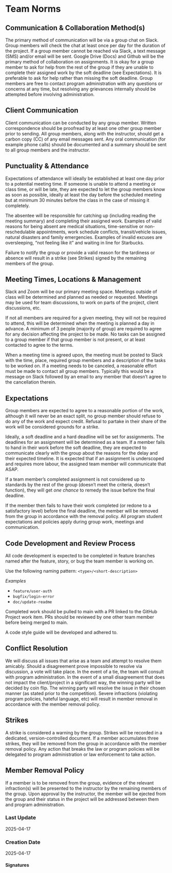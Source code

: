 # Team Norms

## Communication & Collaboration Method(s)
The primary method of communication will be via a group chat on Slack. Group members will check the chat at least once per day for the duration of the project. If a group member cannot be reached via Slack, a text message (SMS) and/or email will be sent. Google Drive (Docs) and Github will be the primary method of collaboration on assignments. It is okay for a group member to ask for help from the rest of the group if they are unable to complete their assigned work by the soft deadline (see Expectations). It is preferable to ask for help rather than missing the soft deadline. Group members are free to contact program administration with any questions or concerns at any time, but resolving any grievances internally should be attempted before involving administration. 

## Client Communication
Client communication can be conducted by any group member. Written correspondence should be proofread by at least one other group member prior to sending. All group members, along with the instructor, should get a carbon copy (CC) of any email messages sent. Any oral communication (for example phone calls) should be documented and a summary should be sent to all group members and the instructor.

## Punctuality & Attendance
Expectations of attendance will ideally be established at least one day prior to a potential meeting time. If someone is unable to attend a meeting or class time, or will be late, they are expected to let the group members know as soon as possible, ideally at least the day before the scheduled meeting but at minimum 30 minutes before the class in the case of missing it completely.

The absentee will be responsible for catching up (including reading the meeting summary) and completing their assigned work. Examples of valid reasons for being absent are medical situations, time-sensitive or non-reschedulable appointments, work schedule conflicts, transit/vehicle issues, natural disasters and family emergencies. Examples of invalid excuses are oversleeping, “not feeling like it” and waiting in line for Starbucks.

Failure to notify the group or provide a valid reason for the tardiness or absence will result in a strike (see Strikes) signed by the remaining members of the group.

## Meeting Times, Locations & Management
Slack and Zoom will be our primary meeting space. Meetings outside of class will be determined and planned as needed or requested. Meetings may be used for team discussions, to work on parts of the project, client discussions, etc.

If not all members are required for a given meeting, they will not be required to attend, this will be determined when the meeting is planned a day in advance. A minimum of 3 people (majority of group) are required to agree for any decision affecting the project to be made. No tasks can be assigned to a group member if that group member is not present, or at least contacted to agree to the terms.

When a meeting time is agreed upon, the meeting must be posted to Slack with the time, place, required group members and a description of the tasks to be worked on. If a meeting needs to be canceled, a reasonable effort must be made to contact all group members. Typically this would be a message on Slack followed by an email to any member that doesn’t agree to the cancellation therein.

## Expectations
Group members are expected to agree to a reasonable portion of the work, although it will never be an exact split, no group member should refuse to do any of the work and expect credit. Refusal to partake in their share of the work will be considered grounds for a strike.

Ideally, a soft deadline and a hard deadline will be set for assignments. The deadlines for an assignment will be determined as a team. If a member fails to hand in their work before the soft deadline, they are expected to communicate clearly with the group about the reasons for the delay and their expected timeline. It is expected that if an assignment is underscoped and requires more labour, the assigned team member will communicate that ASAP.

If a team member’s completed assignment is not considered up to standards by the rest of the group (doesn’t meet the criteria, doesn’t function), they will get _one chance_ to remedy the issue before the final deadline.

If the member then fails to have their work completed (or redone to a satisfactory level) before the final deadline, the member will be removed from the group in accordance with the removal policy. All program student expectations and policies apply during group work, meetings and communication.

## Code Development and Review Process
All code development is expected to be completed in feature branches named after the feature, story, or bug the team member is working on.

Use the following naming pattern:
`<type>/<short-description>`

*Examples*
- `feature/user-auth`
- `bugfix/login-error`
- `doc/update-readme`

Completed work should be pulled to main with a PR linked to the GitHub Project work item. PRs should be reviewed by one other team member before being merged to main.

A code style guide will be developed and adhered to.

## Conflict Resolution
We will discuss all issues that arise as a team and attempt to resolve them amicably. Should a disagreement prove impossible to resolve via discussion, a vote will take place. In the event of a tie, the team will consult with program administration. In the event of a small disagreement that does not impact the client/project in a significant way, the winning party will be decided by coin flip. The winning party will resolve the issue in their chosen manner (as stated prior to the competition). Severe infractions (violating program policies, hateful language, etc) will result in member removal in accordance with the member removal policy.

## Strikes
A strike is considered a warning by the group. Strikes will be recorded in a dedicated, version-controlled document. If a member accumulates three strikes, they will be removed from the group in accordance with the member removal policy. Any action that breaks the law or program policies will be delegated to program administration or law enforcement to take action.

## Member Removal Policy
If a member is to be removed from the group, evidence of the relevant infraction(s) will be presented to the instructor by the remaining members of the group. Upon approval by the instructor, the member will be ejected from the group and their status in the project will be addressed between them and program administration.

### Last Update
2025-04-17

### Creation Date
2025-04-17

#### Signatures
